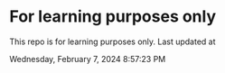# For learning purposes only
This repo is for learning purposes only.
Last updated at

Wednesday, February 7, 2024 8:57:23 PM

